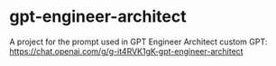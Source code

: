 # gpt-engineer-architect
A project for the prompt used in GPT Engineer Architect custom GPT: https://chat.openai.com/g/g-it4RVK1gK-gpt-engineer-architect
